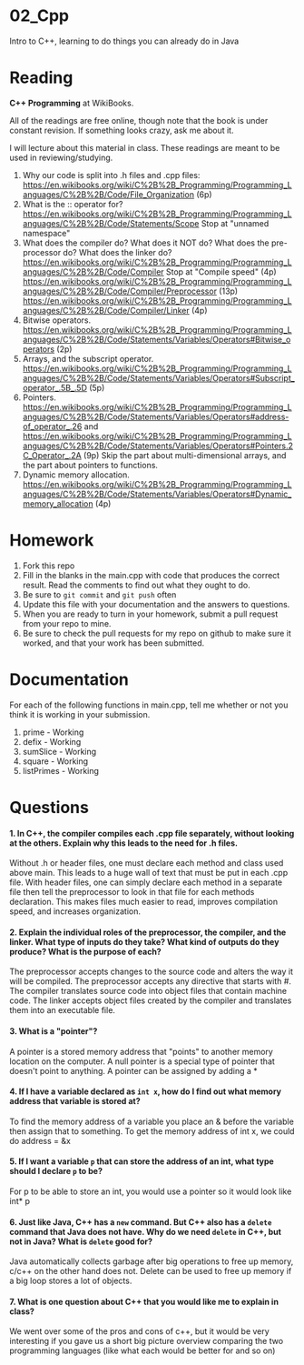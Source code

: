 02_Cpp
======

Intro to C++, learning to do things you can already do in Java

Reading
=======

**C++ Programming** at WikiBooks.

All of the readings are free online, though note that the book is under constant revision. If something looks crazy, ask me about it.

I will lecture about this material in class. These readings are meant to be used in reviewing/studying.

1. Why our code is split into .h files and .cpp files: https://en.wikibooks.org/wiki/C%2B%2B_Programming/Programming_Languages/C%2B%2B/Code/File_Organization (6p)
2. What is the :: operator for? https://en.wikibooks.org/wiki/C%2B%2B_Programming/Programming_Languages/C%2B%2B/Code/Statements/Scope Stop at "unnamed namespace"
3. What does the compiler do? What does it NOT do? What does the pre-processor do? What does the linker do? https://en.wikibooks.org/wiki/C%2B%2B_Programming/Programming_Languages/C%2B%2B/Code/Compiler Stop at "Compile speed" (4p) https://en.wikibooks.org/wiki/C%2B%2B_Programming/Programming_Languages/C%2B%2B/Code/Compiler/Preprocessor (13p) https://en.wikibooks.org/wiki/C%2B%2B_Programming/Programming_Languages/C%2B%2B/Code/Compiler/Linker (4p)
4. Bitwise operators. https://en.wikibooks.org/wiki/C%2B%2B_Programming/Programming_Languages/C%2B%2B/Code/Statements/Variables/Operators#Bitwise_operators (2p)
5. Arrays, and the subscript operator. https://en.wikibooks.org/wiki/C%2B%2B_Programming/Programming_Languages/C%2B%2B/Code/Statements/Variables/Operators#Subscript_operator_.5B_.5D (5p)
6. Pointers. https://en.wikibooks.org/wiki/C%2B%2B_Programming/Programming_Languages/C%2B%2B/Code/Statements/Variables/Operators#address-of_operator_.26 and https://en.wikibooks.org/wiki/C%2B%2B_Programming/Programming_Languages/C%2B%2B/Code/Statements/Variables/Operators#Pointers.2C_Operator_.2A (9p) Skip the part about multi-dimensional arrays, and the part about pointers to functions.
7. Dynamic memory allocation. https://en.wikibooks.org/wiki/C%2B%2B_Programming/Programming_Languages/C%2B%2B/Code/Statements/Variables/Operators#Dynamic_memory_allocation (4p)

Homework
========

1. Fork this repo
3. Fill in the blanks in the main.cpp with code that produces the correct result. Read the comments to find out what they ought to do.
4. Be sure to `git commit` and `git push` often
5. Update this file with your documentation and the answers to questions.
6. When you are ready to turn in your homework, submit a pull request from your repo to mine.
7. Be sure to check the pull requests for my repo on github to make sure it worked, and that your work has been submitted.

Documentation
=========

For each of the following functions in main.cpp, tell me whether or not you think it is working in your submission.

1. prime - Working
2. defix - Working
3. sumSlice - Working
4. square - Working
5. listPrimes - Working

Questions
=======

#### 1. In C++, the compiler compiles each .cpp file separately, without looking at the others. Explain why this leads to the need for .h files.
Without .h or header files, one must declare each method and class used above main. This leads to a huge wall of text that must be put in each .cpp file. With header files, one can simply declare each method in a separate file then tell the preprocessor to look in that file for each methods declaration. This makes files much easier to read, improves compilation speed, and increases organization.

#### 2. Explain the individual roles of the preprocessor, the compiler, and the linker. What type of inputs do they take? What kind of outputs do they produce? What is the purpose of each?
The preprocessor accepts changes to the source code and alters the way it will be compiled. The preprocessor accepts any directive that starts with #. The compiler translates source code into object files that contain machine code. The linker accepts object files created by the compiler and translates them into an executable file. 

#### 3. What is a "pointer"?
A pointer is a stored memory address that "points" to another memory location on the computer. A null pointer is a special type of pointer that doesn't point to anything. A pointer can be assigned by adding a *

#### 4. If I have a variable declared as `int x`, how do I find out what memory address that variable is stored at?
To find the memory address of a variable you place an & before the variable then assign that to something. To get the memory address of int x, we could do address = &x

#### 5. If I want a variable `p` that can store the address of an int, what type should I declare `p` to be?
For p to be able to store an int, you would use a pointer so it would look like int* p

#### 6. Just like Java, C++ has a `new` command. But C++ also has a `delete` command that Java does not have. Why do we need `delete` in C++, but not in Java? What is `delete` good for?
Java automatically collects garbage after big operations to free up memory, c/c++ on the other hand does not. Delete can be used to free up memory if a big loop stores a lot of objects.

#### 7. What is one question about C++ that you would like me to explain in class?
We went over some of the pros and cons of c++, but it would be very interesting if you gave us a short big picture overview comparing the two programming languages (like what each would be better for and so on)
